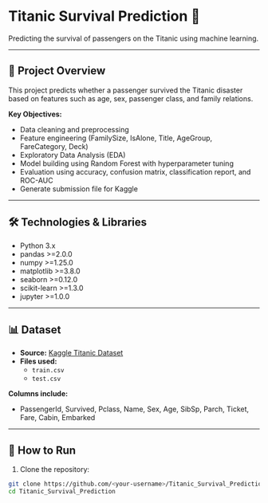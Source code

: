 # Titanic Survival Prediction 🚢

Predicting the survival of passengers on the Titanic using machine learning.

---

## 📂 Project Overview

This project predicts whether a passenger survived the Titanic disaster based on features such as age, sex, passenger class, and family relations.

**Key Objectives:**

- Data cleaning and preprocessing
- Feature engineering (FamilySize, IsAlone, Title, AgeGroup, FareCategory, Deck)
- Exploratory Data Analysis (EDA)
- Model building using Random Forest with hyperparameter tuning
- Evaluation using accuracy, confusion matrix, classification report, and ROC-AUC
- Generate submission file for Kaggle

---

## 🛠️ Technologies & Libraries

- Python 3.x
- pandas >=2.0.0
- numpy >=1.25.0
- matplotlib >=3.8.0
- seaborn >=0.12.0
- scikit-learn >=1.3.0
- jupyter >=1.0.0

---

## 📊 Dataset

- **Source:** [Kaggle Titanic Dataset](https://www.kaggle.com/c/titanic/data)  
- **Files used:**
  - `train.csv`
  - `test.csv`

**Columns include:**

- PassengerId, Survived, Pclass, Name, Sex, Age, SibSp, Parch, Ticket, Fare, Cabin, Embarked

---

## 🚀 How to Run

1. Clone the repository:

```bash
git clone https://github.com/<your-username>/Titanic_Survival_Prediction.git
cd Titanic_Survival_Prediction

